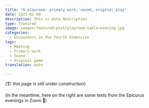 ```yaml
---
title: "A playroom: primary work, sound, original play"
date: 2023-02-09
description: This is meta description
type: featured
image: images/featured-post/playroom-table-evening.jpg
categories:
  - Encounters in the fourth dimension
tags:
  - Meeting
  - Primary work
  - Sound
  - Original game
translation: auto

---
```




(🏗️ this page is still under construction)


(in the meantime, here on the right are some texts from the Epicurus evenings in Zoom 🌳)
